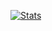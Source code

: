 [![Stats](https://github-readme-stats.vercel.app/api?username=RussellDash332)](https://github.com/anuraghazra/github-readme-stats)

